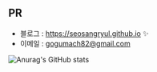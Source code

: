 
## PR


- 블로그 : <https://seosangryul.github.io> ✨
- 이메일 : <gogumach82@gmail.com>


![Anurag's GitHub stats](https://github-readme-stats.vercel.app/api?username=SeoSangRyul&show_icons=true&theme=radical)


<!--
**SeoSangRyul/SeoSangRyul** is a ✨ _special_ ✨ repository because its `README.md` (this file) appears on your GitHub profile.

Here are some ideas to get you started:

- 🔭 I’m currently working on ...
- 🌱 I’m currently learning ...
- 👯 I’m looking to collaborate on ...
- 🤔 I’m looking for help with ...
- 💬 Ask me about ...
- 📫 How to reach me: ...
- 😄 Pronouns: ...
- ⚡ Fun fact: ...
-->
